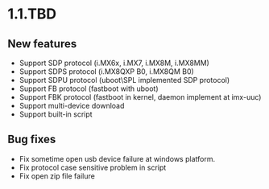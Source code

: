 # 1.1.TBD
## New features
* Support SDP protocol (i.MX6x, i.MX7, i.MX8M, i.MX8MM)
* Support SDPS protocol (i.MX8QXP B0, i.MX8QM B0)
* Support SDPU protocol (uboot\SPL implemented SDP protocol)
* Support FB protocol (fastboot with uboot)
* Support FBK protocol (fastboot in kernel, daemon implement at imx-uuc)
* Support multi-device download
* Support built-in script

## Bug fixes
* Fix sometime open usb device failure at windows platform.  
* Fix protocol case sensitive problem in script
* Fix open zip file failure